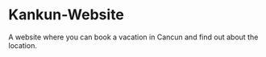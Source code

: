 # Kankun-Website
A website where you can book a vacation in Cancun and find out about the location.
